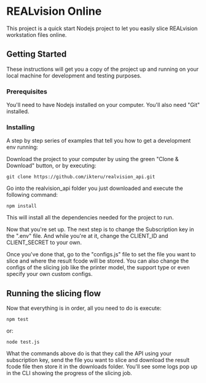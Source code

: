 # REALvision Online

This project is a quick start Nodejs project to let you easily slice REALvision workstation files online.

## Getting Started

These instructions will get you a copy of the project up and running on your local machine for development and testing purposes.

### Prerequisites

You'll need to have Nodejs installed on your computer. You'll also need "Git" installed.

### Installing

A step by step series of examples that tell you how to get a development env running:

Download the project to your computer by using the green "Clone & Download" button, or by executing:
```
git clone https://github.com/ikteru/realvision_api.git
```
Go into the realvision_api folder you just downloaded and execute the following command:

```
npm install
```
This will install all the dependencies needed for the project to run.

Now that you're set up. The next step is to change the Subscription key in the ".env" file. 
And while you're at it, change the CLIENT_ID and CLIENT_SECRET to your own.

Once you've done that, go to the "configs.js" file to set the file you want to slice and where the result fcode will be stored.
You can also change the configs of the slicing job like the printer model, the support type or even specify your own custom configs.

## Running the slicing flow

Now that everything is in order, all you need to do is execute: 

```
npm test
```
or:
```
node test.js
```

What the commands above do is that they call the API using your subscription key, send the file you want to slice and download the result fcode file then store it in the downloads folder.
You'll see some logs pop up in the CLI showing the progress of the slicing job.
